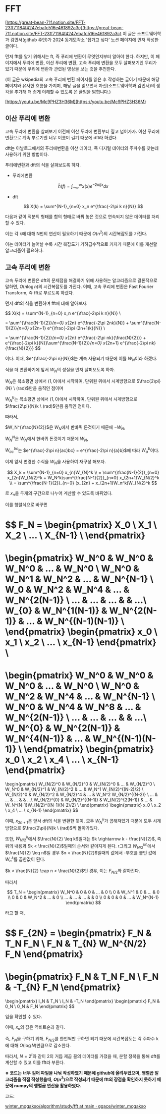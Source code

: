 # FFT
[https://great-bean-71f.notion.site/FFT-23ff71184f4247ebafc516e461892a3c](https://great-bean-71f.notion.site/FFT-23ff71184f4247ebafc516e461892a3c)
이 글은 소프트웨어학과 김민서(github 주인)가 2024 동계모각소 '집가고 싶다' 노션 페이지에 먼저 작성한 글이다.

먼저 fft를 알기 위해서는 ft, 즉 푸리에 변환이 무엇인지부터 알아야 한다. 하지만, 이 페이지에서 푸리에 변환, 이산 푸리에 변환, 고속 푸리에 변환을 모두 살펴보기엔 무리가 있기 때문에 푸리에 변환과 관련된 영상을 보는 것을 추천한다. 

(이 글은 wkipedia의  고속 푸리에 변환 페이지를 읽은 후 작성하는 글이기 때문에 해당 페이지와 유사한 흐름을 가지며, 해당 글을 읽으면서 자신(소프트웨어학과 김민서)의 생각을 추가해 더 쉽게 이해할 수 있도록 쓴 글임을 밝힙니다.)

[https://youtu.be/Mc9PHZ3H36M](https://youtu.be/Mc9PHZ3H36M)

## 이산 푸리에 변환

고속 푸리에 변환을 살펴보기 이전에 이산 푸리에 변환부터 짚고 넘어가자. 이산 푸리에 변환으로 계속 부르기엔 너무 이름이 길기 때문에 dft라 하겠다. 

dft는 아날로그에서의 푸리에변환을 이산 데이터, 즉 디지털 데이터의 주파수를 찾는데 사용하기 위한 방법이다.

푸리에변환과 dft의 식을 살펴보도록 하자.

- 푸리에변환

$$
\hat h(f) = \int^{\infty}_{-\infty} x(x) e^{-2 \pi i f x} dx
$$

- dft

$$
X(k) = \sum^{N-1}_{n=0} x_n e^{\frac{-2\pi k n}{N}}
$$

다음과 같이 적분의 형태를 합의 형태로 바꿔 놓은 것으로 연속되지 않은 데이터를 처리할 수 있다.

이는 각 k에 대해 N번의 연산이 필요하기 때문에 $O(n^2)$의 시간복잡도를 가진다. 

이는 데이터가 늘어날 수록 시간 복잡도가 기하급수적으로 커지기 때문에 이를 개선할 알고리즘이 필요하다.

## 고속 푸리에 변환

고속 푸리에 변환은 dft의 문제점을 해결하기 위해 사용하는 알고리즘으로 결론적으로 말하면, $O(n \log n)$의 시간복잡도를 가진다.  이때, 고속 푸리에 변환은 Fast Fourier Transform, 즉 fft로 부르도록 하겠다.

먼저 dft의 식을 변환하며 fft에 대해 알아보자.

$$
X(k) = \sum^{N-1}_{n=0} x_n e^{\frac{-2\pi k n}{N}} \\

= \sum^{\frac{N-1}{2}}_{n=0} x_{2n} e^{\frac{-2\pi 2nk}{N}} + \sum^{\frac{N-1}{2}}_{n=0} x_{2n+1} e^{\frac{-2\pi (2n+1)k}{N}} \\

= \sum^{\frac{N-1}{2}}_{n=0} x_{2n} e^{\frac{-2\pi nk}{\frac{N}{2}}} + e^{\frac{-2\pi k}{N}}\sum^{\frac{N-1}{2}}_{n=0} x_{2n+1} e^{\frac{-2\pi nk}{\frac{N}{2}}}
$$

이다. 이때, $e^{\frac{-2\pi n}{N}}$는 계속 사용되기 때문에 이를 $W_N$이라 하겠다.

식을 더 변환하기에 앞서 $W_N$의 성질을 먼저 살펴보도록 하자.

$W_N$은 복소평면 상에서 $(1, 0)$에서 시작하여, 단위원 위에서 시계방향으로 $\frac{2\pi}{N} \ (rad)$만큼 움직인 점이며

$W_N^k$는 복소평면 상에서 $(1, 0)$에서 시작하여, 단위원 위에서 시계방향으로 $\frac{2\pi}{N}k \ (rad)$만큼 움직인 점이다.

따라서, 

$W_N^{\frac{N}{2}}$은 $W_N$에서 반바퀴 돈것이기 때문에 $-W_N$,

$W_N^N$은 $W_N$에서 한바퀴 돈것이기 때문에 $W_N$,

$W_{ac}^{bc}$는 $e^{\frac{-2\pi n}{ac}bc} = e^{\frac{-2\pi n}{a}b}$에 따라 $W_a^b$이다.

이제 앞서 변경한 수식을 $W_N$을 사용하여 재구성 해보자.

$$
X_k = \sum^{N-1}_{n=0} x_{n}W_{N}^k \\
= \sum^{\frac{N-1}{2}}_{n=0} x_{2n}W_{N/2}^k + W_N^k\sum^{\frac{N-1}{2}}_{n=0} x_{2n+1}W_{N/2}^k \\
= \sum^{\frac{N-1}{2}}_{n=0} (x_{2n} + x_{2n+1}W_n^k)W_{N/2}^k
$$

로 $x_n$을 두개의 구간으로 나누어 계산할 수 있도록 바뀌었다.

이를 행렬식으로 바꾸면  

$$
F_N = \begin{pmatrix}
X_0 \\
X_1 \\
X_2 \\
... \\
X_{N-1} \\
\end{pmatrix}
 = 
\begin{pmatrix}
W_N^0 & W_N^0 & W_N^0 & ... & W_N^0 \\
W_N^0 & W_N^1 & W_N^2 & ... & W_N^{N-1} \\
W_0 & W_N^2 & W_N^4 & ... & W_N^{2(N-1)} \\
... & ... & ... & & ...\\
W_{0} & W_N^{1(N-1)} & W_N^{2(N-1)} & ... & W_N^{(N-1)(N-1)} \\
\end{pmatrix}
\begin{pmatrix}
x_0 \\
x_1 \\
x_2 \\
... \\
x_{N-1}
\end{pmatrix} \\
 = 
\begin{pmatrix}
W_N^0 & W_N^0 & W_N^0 & ... & W_N^0 \\
W_N^0 & W_N^2 & W_N^4 & ... & W_N^{N-1} \\
W_N^0 & W_N^4 & W_N^8 & ... & W_N^{2(N-1)} \\
... & ... & ... & & ...\\
W_N^{0} & W_N^{2(N-1)} & W_N^{4(N-1)} & ... & W_N^{(N-1)(N-1)} \\
\end{pmatrix}
\begin{pmatrix}
x_0 \\
x_2 \\
x_4 \\
... \\
x_{N-1}
\end{pmatrix}
=
\begin{pmatrix}
W_{N/2}^0 & W_{N/2}^0 & W_{N/2}^0 & ... & W_{N/2}^0 \\
W_N^0 & W_{N/2}^1 & W_{N/2}^2 & ... & W_N^1 W_{N/2}^{(N-2)/2} \\
W_{N/2}^0 & W_{N/2}^2 & W_{N/2}^4 & ... & W_N^2 W_{N/2}^{(N-2)} \\
... & ... & ... & & ...\\
W_{N/2}^{0} & W_{N/2}^{(N-1)} & W_{N/2}^{2(N-1)} & ... & W_N^{N-1}W_{N/2}^{(N-1)(N-2)/2} \\
\end{pmatrix}
\begin{pmatrix}
x_0 \\
x_2 \\
x_4 \\
... \\
x_{N-1}
\end{pmatrix}
$$

이때, $x_{2n+1}$은 앞서 dft의 식을 변환한 듯이, 모두 $W_N^k$가 곱해져있기 때문에 모두 시계방향으로 $\frac{2\pi}{N}k \ (rad)$씩 돌아가있다.

또한, $W_{N/2}^k$에서 $\frac{N}{2} \leq k$일때는 $k \rightarrow k - \frac{N}{2}$, 즉 위의 내용과 $k < \frac{N}{2}$일때의 순서와 같아지게 된다. r그리고 $W_{N/2}^{kn}$에서 $\frac{N}{2} \leq n$일 경우 $n < \frac{N}{2}$일때의 값에서 -부호를 붙인 값에 $W_n^k$를 곱한값이 된다.

$k < \frac{N}{2} \cap n < \frac{N}{2}$인 경우, 이는 $F_{N/2}$와 같아진다.

따라서

$$
T_N = \begin{pmatrix}
W_N^0 & 0 & 0 & ... & 0 \\
0 & W_N^1 & 0 & ... & 0 \\
0 & 0 & W_N^2 & ... & 0 \\
... & ... & ... & & 0 \\
0 & 0 & 0 & ... & W_N^{N-1}
\end{pmatrix}
$$

라고 할 때, 

$$
F_{2N} = \begin{pmatrix}
F_N & T_N F_N \\
F_N & T_{N} W_N^{N/2} F_N
\end{pmatrix}
 = 
\begin{pmatrix}
F_N & T_N F_N \\
F_N & -T_{N} F_N
\end{pmatrix}
 = 
\begin{pmatrix}
I_N & T_N \\
I_N & -T_N
\end{pmatrix}
\begin{pmatrix}
F_N & 0_N \\
0_N & F_N
\end{pmatrix}
$$

임을 확인할 수 있다. 

이때, $x_n$의 값은 역비트순과 같다.

즉, $F_N$을 구하기 위해, $F_{N/2}$를 한번씩만 구하면 되기 때문에 시간복잡도는 각 주파수 k에 대해 $O(\log N)$만큼으로 감소한다.

따라서, $N = 2^t$와 같이 2의 거듭 제곱 꼴의 데이터를 가졌을 때, 분할 정복을 통해 dft를 계산할 수 있고 이를 fft라  부른다.

**※ 코드는 너무 길어 파일을 나눠 작성하였기 때문에 github에 올려두었으며, 행렬곱 알고리즘을 직접 작성했을때, $O(n^3)$으로 작성되기 때문에 fft의 장점을 확인하지 못하기 때문에 numpy의 행렬곱 연산을 활용하였다.**

코드: 

[winter_mogakso/algorithm/study/fft at main · ggace/winter_mogakso](https://github.com/ggace/winter_mogakso/tree/main/algorithm/study/fft)